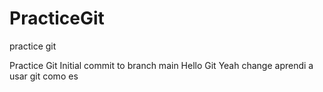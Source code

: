 # PracticeGit
practice git

Practice Git
Initial commit to branch main
Hello Git 
Yeah 
change 
aprendi a usar git como es 